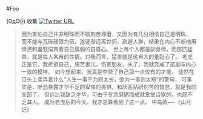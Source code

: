 #Foo 

(ʘдʘ╬) 收集 [![Twitter URL](https://img.shields.io/twitter/url/http/shields.io.svg?style=social&style=flat-square)](https://twitter.com/Bee7zEBub)

>因为害怕自己并非明珠而不敢刻苦琢磨，又因为有几分相信自己是明珠， 而不能与瓦砾碌碌为伍，遂逐渐远离世间，疏避人群，结果在内心不断地用愤懑和羞怒饲育着自己懦弱的自尊心。 世上每个人都是驯兽师，而那匹猛兽，就是每人各自的性情。对我而言，猛兽就是这自大的羞耻心了。 老虎正是它。我折损自己，施苦妻儿，伤害朋友。末了，我就变成了这副与内心一致的模样。 如今想起来，我真是空费了自己那一点仅有的才能， 徒然在口头上卖弄着什么“人生一事不为则太长，欲为一事则太短”的警句， 可事实是，唯恐暴露才华不足的卑怯的畏惧，和厌恶钻研刻苦的惰怠，就是我的全部了。 但远比我缺乏才华，可由于专念磨砺而成就堂堂诗家的，也颇不乏其人。 成为老虎后的今天，我才总算看到了这一点。 中岛敦—-《山月记》
